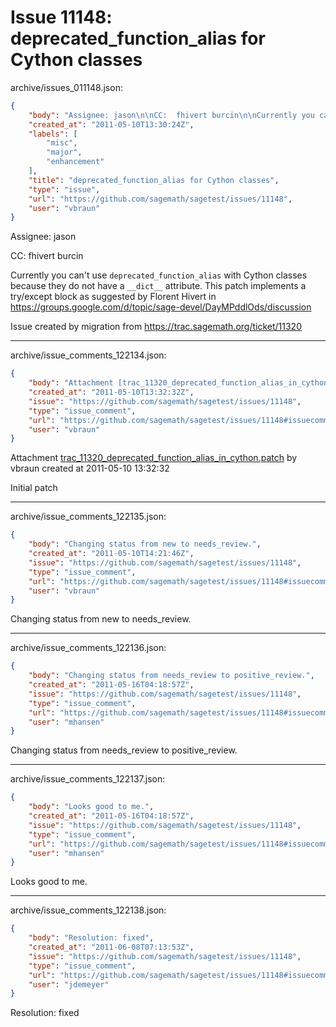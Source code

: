 # Issue 11148: deprecated_function_alias for Cython classes

archive/issues_011148.json:
```json
{
    "body": "Assignee: jason\n\nCC:  fhivert burcin\n\nCurrently you can't use `deprecated_function_alias` with Cython classes because they do not have a `__dict__` attribute. This patch implements a try/except block as suggested by Florent Hivert in https://groups.google.com/d/topic/sage-devel/DayMPddlOds/discussion\n\n\n\nIssue created by migration from https://trac.sagemath.org/ticket/11320\n\n",
    "created_at": "2011-05-10T13:30:24Z",
    "labels": [
        "misc",
        "major",
        "enhancement"
    ],
    "title": "deprecated_function_alias for Cython classes",
    "type": "issue",
    "url": "https://github.com/sagemath/sagetest/issues/11148",
    "user": "vbraun"
}
```
Assignee: jason

CC:  fhivert burcin

Currently you can't use `deprecated_function_alias` with Cython classes because they do not have a `__dict__` attribute. This patch implements a try/except block as suggested by Florent Hivert in https://groups.google.com/d/topic/sage-devel/DayMPddlOds/discussion



Issue created by migration from https://trac.sagemath.org/ticket/11320





---

archive/issue_comments_122134.json:
```json
{
    "body": "Attachment [trac_11320_deprecated_function_alias_in_cython.patch](tarball://root/attachments/some-uuid/ticket11320/trac_11320_deprecated_function_alias_in_cython.patch) by vbraun created at 2011-05-10 13:32:32\n\nInitial patch",
    "created_at": "2011-05-10T13:32:32Z",
    "issue": "https://github.com/sagemath/sagetest/issues/11148",
    "type": "issue_comment",
    "url": "https://github.com/sagemath/sagetest/issues/11148#issuecomment-122134",
    "user": "vbraun"
}
```

Attachment [trac_11320_deprecated_function_alias_in_cython.patch](tarball://root/attachments/some-uuid/ticket11320/trac_11320_deprecated_function_alias_in_cython.patch) by vbraun created at 2011-05-10 13:32:32

Initial patch



---

archive/issue_comments_122135.json:
```json
{
    "body": "Changing status from new to needs_review.",
    "created_at": "2011-05-10T14:21:46Z",
    "issue": "https://github.com/sagemath/sagetest/issues/11148",
    "type": "issue_comment",
    "url": "https://github.com/sagemath/sagetest/issues/11148#issuecomment-122135",
    "user": "vbraun"
}
```

Changing status from new to needs_review.



---

archive/issue_comments_122136.json:
```json
{
    "body": "Changing status from needs_review to positive_review.",
    "created_at": "2011-05-16T04:18:57Z",
    "issue": "https://github.com/sagemath/sagetest/issues/11148",
    "type": "issue_comment",
    "url": "https://github.com/sagemath/sagetest/issues/11148#issuecomment-122136",
    "user": "mhansen"
}
```

Changing status from needs_review to positive_review.



---

archive/issue_comments_122137.json:
```json
{
    "body": "Looks good to me.",
    "created_at": "2011-05-16T04:18:57Z",
    "issue": "https://github.com/sagemath/sagetest/issues/11148",
    "type": "issue_comment",
    "url": "https://github.com/sagemath/sagetest/issues/11148#issuecomment-122137",
    "user": "mhansen"
}
```

Looks good to me.



---

archive/issue_comments_122138.json:
```json
{
    "body": "Resolution: fixed",
    "created_at": "2011-06-08T07:13:53Z",
    "issue": "https://github.com/sagemath/sagetest/issues/11148",
    "type": "issue_comment",
    "url": "https://github.com/sagemath/sagetest/issues/11148#issuecomment-122138",
    "user": "jdemeyer"
}
```

Resolution: fixed
